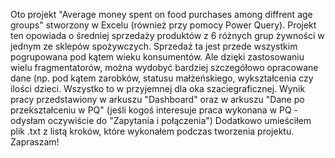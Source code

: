 Oto projekt "Average money spent on food purchases among diffrent age groups" stworzony w Excelu (również przy pomocy Power Query).
Projekt ten opowiada o średniej sprzedaży produktów z 6 różnych grup żywności w jednym ze sklepów spożywczych. Sprzedaż ta jest przede wszystkim pogrupowana pod kątem wieku konsumentów.
Ale dzięki zastosowaniu wielu fragmentatorów, można wydobyć bardziej szczegółowo opracowane dane (np. pod kątem zarobków, statusu małżeńskiego, wykształcenia czy ilości dzieci.
Wszystko to w przyjemnej dla oka szaciegraficznej.
Wynik pracy przedstawiony w arkuszu "Dashboard" oraz w arkuszu "Dane po przekształceniu w PQ" (jeśli kogoś interesuje praca wykonana w PQ - odysłam oczywiście do "Zapytania i połączenia")
Dodatkowo umieściłem plik .txt z listą kroków, które wykonałem podczas tworzenia projektu.
Zapraszam!

